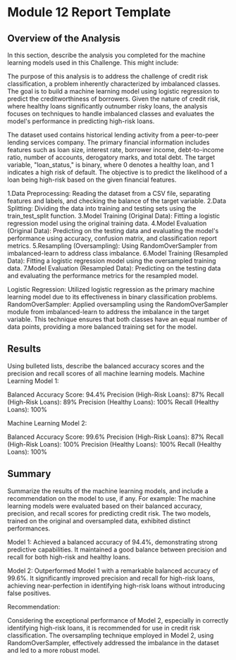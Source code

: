 # Module 12 Report Template

## Overview of the Analysis

In this section, describe the analysis you completed for the machine learning models used in this Challenge. This might include:

The purpose of this analysis is to address the challenge of credit risk classification, a problem inherently characterized by imbalanced classes. The goal is to build a machine learning model using logistic regression to predict the creditworthiness of borrowers. Given the nature of credit risk, where healthy loans significantly outnumber risky loans, the analysis focuses on techniques to handle imbalanced classes and evaluates the model's performance in predicting high-risk loans.

The dataset used contains historical lending activity from a peer-to-peer lending services company. The primary financial information includes features such as loan size, interest rate, borrower income, debt-to-income ratio, number of accounts, derogatory marks, and total debt. The target variable, "loan_status," is binary, where 0 denotes a healthy loan, and 1 indicates a high risk of default. The objective is to predict the likelihood of a loan being high-risk based on the given financial features.

1.Data Preprocessing: Reading the dataset from a CSV file, separating features and labels, and checking the balance of the target variable.
2.Data Splitting: Dividing the data into training and testing sets using the train_test_split function.
3.Model Training (Original Data): Fitting a logistic regression model using the original training data.
4.Model Evaluation (Original Data): Predicting on the testing data and evaluating the model's performance using accuracy, confusion matrix, and classification report metrics.
5.Resampling (Oversampling): Using RandomOverSampler from imbalanced-learn to address class imbalance.
6.Model Training (Resampled Data): Fitting a logistic regression model using the oversampled training data.
7.Model Evaluation (Resampled Data): Predicting on the testing data and evaluating the performance metrics for the resampled model.

Logistic Regression: Utilized logistic regression as the primary machine learning model due to its effectiveness in binary classification problems.
RandomOverSampler: Applied oversampling using the RandomOverSampler module from imbalanced-learn to address the imbalance in the target variable. This technique ensures that both classes have an equal number of data points, providing a more balanced training set for the model.
## Results

Using bulleted lists, describe the balanced accuracy scores and the precision and recall scores of all machine learning models.
Machine Learning Model 1:

Balanced Accuracy Score: 94.4%
Precision (High-Risk Loans): 87%
Recall (High-Risk Loans): 89%
Precision (Healthy Loans): 100%
Recall (Healthy Loans): 100%


Machine Learning Model 2:

Balanced Accuracy Score: 99.6%
Precision (High-Risk Loans): 87%
Recall (High-Risk Loans): 100%
Precision (Healthy Loans): 100%
Recall (Healthy Loans): 100%
## Summary

Summarize the results of the machine learning models, and include a recommendation on the model to use, if any. For example:
The machine learning models were evaluated based on their balanced accuracy, precision, and recall scores for predicting credit risk. The two models, trained on the original and oversampled data, exhibited distinct performances.

Model 1: Achieved a balanced accuracy of 94.4%, demonstrating strong predictive capabilities. It maintained a good balance between precision and recall for both high-risk and healthy loans.

Model 2: Outperformed Model 1 with a remarkable balanced accuracy of 99.6%. It significantly improved precision and recall for high-risk loans, achieving near-perfection in identifying high-risk loans without introducing false positives.

Recommendation:

Considering the exceptional performance of Model 2, especially in correctly identifying high-risk loans, it is recommended for use in credit risk classification. The oversampling technique employed in Model 2, using RandomOverSampler, effectively addressed the imbalance in the dataset and led to a more robust model.

